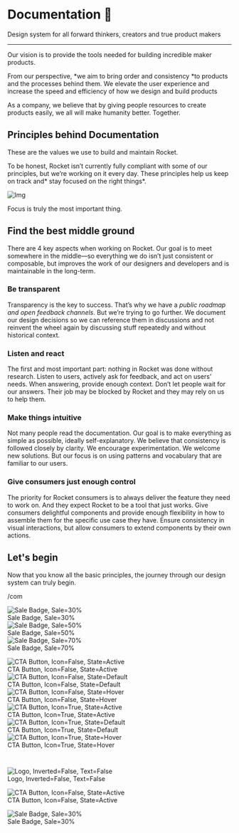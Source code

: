 
# Documentation 🚀

Design system for all forward thinkers, creators and true product makers

---

Our vision is to provide the tools needed for building incredible maker products.

From our perspective, *we aim to bring order and consistency *to products and the processes behind them. We elevate the user experience and increase the speed and efficiency of how we design and build products

As a company, we believe that by giving people resources to create products easily, we all will make humanity better. Together.

## Principles behind Documentation

These are the values we use to build and maintain Rocket.

To be honest, Rocket isn’t currently fully compliant with some of our principles, but we’re working on it every day. These principles help us keep on track and* stay focused on the right things*.

![Img](https://studio-assets.supernova.io/design-systems/14533/9289758a-6300-472a-bbc6-a57098081abf.jpeg)

Focus is truly the most important thing.

## Find the best middle ground

There are 4 key aspects when working on Rocket. Our goal is to meet somewhere in the middle—so everything we do isn’t just consistent or composable, but improves the work of our designers and developers and is maintainable in the long-term.

### Be transparent

Transparency is the key to success. That’s why we have a *public roadmap and open feedback channels*. But we’re trying to go further. We document our design decisions so we can reference them in discussions and not reinvent the wheel again by discussing stuff repeatedly and without historical context.

### Listen and react

The first and most important part: nothing in Rocket was done without research. Listen to users, actively ask for feedback, and act on users’ needs. When answering, provide enough context. Don’t let people wait for our answers. Their job may be blocked by Rocket and they may rely on us to help them.

### Make things intuitive

Not many people read the documentation. Our goal is to make everything as simple as possible, ideally self-explanatory. We believe that consistency is followed closely by clarity. We encourage experimentation. We welcome new solutions. But our focus is on using patterns and vocabulary that are familiar to our users.

### Give consumers just enough control

The priority for Rocket consumers is to always deliver the feature they need to work on. And they expect Rocket to be a tool that just works. Give consumers delightful components and provide enough flexibility in how to assemble them for the specific use case they have. Ensure consistency in visual interactions, but allow consumers to extend components by their own actions.

## Let's begin

Now that you know all the basic principles, the journey through our design system can truly begin.

/com

  
![Sale Badge, Sale=30%](https://studio-assets.supernova.io/design-systems/14533/fe2e3c61-d853-4050-8105-50c5aa9c04eb.png)  
Sale Badge, Sale=30%  
![Sale Badge, Sale=50%](https://studio-assets.supernova.io/design-systems/14533/4bee6839-0a9f-4af2-b601-62e6335668b6.png)  
Sale Badge, Sale=50%  
![Sale Badge, Sale=70%](https://studio-assets.supernova.io/design-systems/14533/e6cc5230-ac2a-4c47-8dd5-4d8e0d233866.png)  
Sale Badge, Sale=70%  


  
![CTA Button, Icon=False, State=Active](https://studio-assets.supernova.io/design-systems/14533/e7a60739-c552-440c-8cb7-961be166caea.png)  
CTA Button, Icon=False, State=Active  
![CTA Button, Icon=False, State=Default](https://studio-assets.supernova.io/design-systems/14533/5751334b-eba1-4e54-9c5e-992518612cff.png)  
CTA Button, Icon=False, State=Default  
![CTA Button, Icon=False, State=Hover](https://studio-assets.supernova.io/design-systems/14533/eba6b767-d7e3-435a-b844-e26026d2a62d.png)  
CTA Button, Icon=False, State=Hover  
![CTA Button, Icon=True, State=Active](https://studio-assets.supernova.io/design-systems/14533/bc9862e9-ad95-4e8b-bdaf-60f778409e08.png)  
CTA Button, Icon=True, State=Active  
![CTA Button, Icon=True, State=Default](https://studio-assets.supernova.io/design-systems/14533/919e83aa-4c1c-45d5-9ff1-cb1e4a26dc10.png)  
CTA Button, Icon=True, State=Default  
![CTA Button, Icon=True, State=Hover](https://studio-assets.supernova.io/design-systems/14533/4efaaa87-2955-4b89-8392-effbc8ca99e5.png)  
CTA Button, Icon=True, State=Hover  


```javascript  
  
```

  
![Logo, Inverted=False, Text=False](https://studio-assets.supernova.io/design-systems/14533/982f8074-e1d9-4e9f-9544-0f9619370bd7.png)  
Logo, Inverted=False, Text=False  


  
  


  
![CTA Button, Icon=False, State=Active](https://studio-assets.supernova.io/design-systems/14533/e7a60739-c552-440c-8cb7-961be166caea.png)  
CTA Button, Icon=False, State=Active  


  
![Sale Badge, Sale=30%](https://studio-assets.supernova.io/design-systems/14533/fe2e3c61-d853-4050-8105-50c5aa9c04eb.png)  
Sale Badge, Sale=30%  
